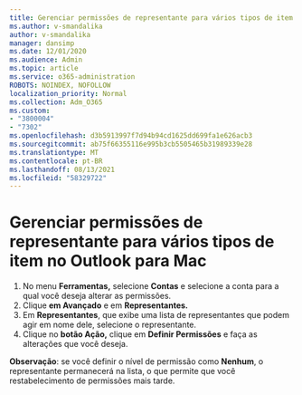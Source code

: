 ```yaml
---
title: Gerenciar permissões de representante para vários tipos de item no Outlook para Mac
ms.author: v-smandalika
author: v-smandalika
manager: dansimp
ms.date: 12/01/2020
ms.audience: Admin
ms.topic: article
ms.service: o365-administration
ROBOTS: NOINDEX, NOFOLLOW
localization_priority: Normal
ms.collection: Adm_O365
ms.custom:
- "3800004"
- "7302"
ms.openlocfilehash: d3b5913997f7d94b94cd1625dd699fa1e626acb3
ms.sourcegitcommit: ab75f66355116e995b3cb5505465b31989339e28
ms.translationtype: MT
ms.contentlocale: pt-BR
ms.lasthandoff: 08/13/2021
ms.locfileid: "58329722"
---
```

# <a name="manage-delegate-permissions-for-multiple-item-types-in-outlook-for-mac"></a>Gerenciar permissões de representante para vários tipos de item no Outlook para Mac

1. No menu **Ferramentas,** selecione **Contas** e selecione a conta para a qual você deseja alterar as permissões.
2. Clique **em Avançado** e em **Representantes.**
3. Em **Representantes**, que exibe uma lista de representantes que podem agir em nome dele, selecione o representante.
4. Clique no **botão Ação,** clique em **Definir Permissões** e faça as alterações que você deseja.

**Observação**: se você definir o nível de permissão como **Nenhum**, o representante permanecerá na lista, o que permite que você restabelecimento de permissões mais tarde.
